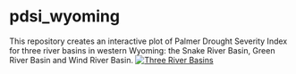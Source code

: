 # pdsi_wyoming
This repository creates an interactive plot of Palmer Drought Severity Index for three river basins in western Wyoming: the Snake River Basin, Green River Basin and Wind River Basin.
[![Three River Basins](https://waterplan.state.wy.us/images/swp/basins/green.jpg)](https://waterplan.state.wy.us/images/swp/basins/green.jpg)
